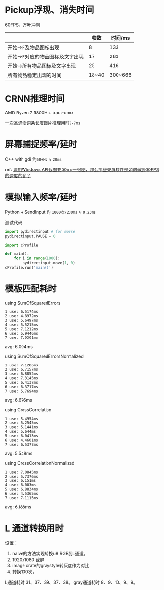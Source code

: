 # Pickup浮现、消失时间

60FPS，万叶冲刺

||帧数|时间/ms|
|-|-|-|
|开始->F及物品图标出现|8|133|
|开始->F对应的物品图标及文字出现|17|283|
|开始->所有物品图标及文字出现|25|416|
|所有物品稳定出现的时间|18~40|300~666|

# CRNN推理时间

AMD Ryzen 7 5800H + tract-onnx

一次圣遗物词条长度图片推理用时`5-7ms`


# 屏幕捕捉频率/延时

C++ with gdi 约`50+Hz` ≈ `20ms` 

ref: [调用Windows API截图要50ms一张图，那么那些录屏软件是如何做到60FPS的速度的呢？](https://www.zhihu.com/question/267207676/answer/320151035)

# 模拟输入频率/延时

Python + SendInput 约 `1000次/230ms` ≈ `0.23ms`

测试代码
```python
import pydirectinput # for mouse
pydirectinput.PAUSE = 0

import cProfile

def main():
    for i in range(1000):
        pydirectinput.move(1, 0)
cProfile.run('main()')
```

# 模板匹配耗时

using SumOfSquaredErrors
```
1 use: 6.5174ms
2 use: 4.8972ms
3 use: 5.6497ms
4 use: 5.5215ms
5 use: 7.1212ms
6 use: 5.9446ms
7 use: 7.0301ms
```
avg: 6.004ms

using SumOfSquaredErrorsNormalized
```
1 use: 7.1286ms
2 use: 6.7157ms
3 use: 6.8852ms
4 use: 7.3145ms
5 use: 6.4137ms
6 use: 6.3717ms
7 use: 5.7694ms
```
avg: 6.676ms

using CrossCorrelation
```
1 use: 5.4954ms
2 use: 5.2545ms
3 use: 5.1441ms
4 use: 5.644ms
5 use: 6.0413ms
6 use: 4.4601ms
7 use: 6.5377ms
```
avg: 5.548ms

using CrossCorrelationNormalized
```
1 use: 7.0845ms
2 use: 5.7376ms
3 use: 6.151ms
4 use: 6.003ms
5 use: 6.8834ms
6 use: 4.5365ms
7 use: 7.1115ms
```
avg: 6.188ms

# L 通道转换用时

设置：
1. naive的方法实现转换u8 RGB到L通道。
2. 1920x1080 截屏
3. image crate的graystyle转灰度作为对比
4. 转换100次，

L通道耗时       31、37、39、37、38。
gray通道耗时    8、9、10、9、9。
